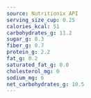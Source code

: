 ```yaml
---
source: Nutritionix API
serving_size_cup: 0.25
calories_kcal: 51
carbohydrates_g: 11.2
sugar_g: 0.3
fiber_g: 0.7
protein_g: 2.2
fat_g: 0.2
saturated_fat_g: 0.0
cholesterol_mg: 0
sodium_mg: 6
net_carbohydrates_g: 10.5
---
```


